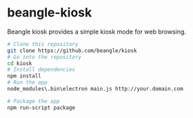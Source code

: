 # beangle-kiosk

Beangle kiosk provides a simple kiosk mode for web browsing.

```bash
# Clone this repository
git clone https://github.com/beangle/kiosk
# Go into the repository
cd kiosk
# Install dependencies
npm install
# Run the app
node_modules\.bin\electron main.js http://your.domain.com

# Package the app
npm run-script package
```